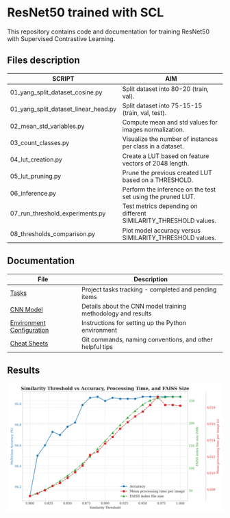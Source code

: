 # ResNet50 trained with SCL

This repository contains code and documentation for training ResNet50 with Supervised Contrastive Learning.

## Files description

| SCRIPT                                	| AIM                                                         	    |
|---------------------------------------	|---------------------------------------------------------------	|
| 01_yang_split_dataset_cosine.py       	| Split dataset into 80-20 (train, val).                      	    |
| 01_yang_split_dataset_linear_head.py  	| Split dataset into 75-15-15 (train, val, test).             	    |
| 02_mean_std_variables.py              	| Compute mean and std values for images normalization.       	    |
| 03_count_classes.py                   	| Visualize the number of instances per class in a dataset.   	    |
| 04_lut_creation.py                    	| Create a LUT based on feature vectors of 2048 length.       	    |
| 05_lut_pruning.py                     	| Prune the previous created LUT based on a THRESHOLD.        	    |
| 06_inference.py                       	| Perform the inference on the test set using the pruned LUT. 	    |
| 07_run_threshold_experiments.py           | Test metrics depending on different SIMILARITY_THRESHOLD values.  |
| 08_thresholds_comparison.py               | Plot model accuracy versus SIMILARITY_THRESHOLD values.           |

## Documentation

| File | Description |
|------|-------------|
| [Tasks](docs/tasks.md) | Project tasks tracking - completed and pending items |
| [CNN Model](docs/cnn_model.md) | Details about the CNN model training methodology and results |
| [Environment Configuration](docs/environment.md) | Instructions for setting up the Python environment |
| [Cheat Sheets](docs/cheat_sheets.md) | Git commands, naming conventions, and other helpful tips |

## Results

![Comparison of Thresholds](08_thresholds_comparison.png)